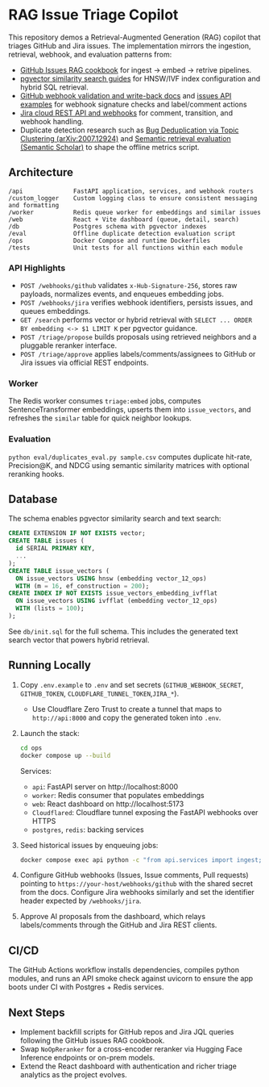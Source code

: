 # RAG Issue Triage Copilot

This repository demos a Retrieval-Augmented Generation (RAG) copilot that triages GitHub and Jira issues. The implementation mirrors the ingestion, retrieval, webhook, and evaluation patterns from:
- [GitHub Issues RAG cookbook](https://huggingface.co/blog/github-issues-rag) for ingest → embed → retrive pipelines.
- [pgvector similarity search guides](https://www.tigergraph.com/blog/build-rag-applications-with-postgres-pgvector/) for HNSW/IVF index configuration and hybrid SQL retrieval.
- [GitHub webhook validation and write-back docs](https://docs.github.com/en/webhooks/using-webhooks/validating-webhook-deliveries) and [issues API examples](https://docs.github.com/en/rest/issues/issues) for webhook signature checks and label/comment actions
- [Jira cloud REST API and webhooks](https://developer.atlassian.com/cloud/jira/platform/rest/v3/) for comment, transition, and webhook handling.
- Duplicate detection research such as [Bug Deduplication via Topic Clustering (arXiv:2007.12924)](https://arxiv.org/abs/2007.12924) and [Semantic retrieval evaluation (Semantic Scholar)](https://www.semanticscholar.org/paper/Deep-learning-for-duplicate-bug-report-detection-Chen-sun/4f5b57f4b3d6d0dfd81ab41135977eb79314f0b8) to shape the offline metrics script.

## Architecture

```
/api              FastAPI application, services, and webhook routers
/custom_logger    Custom logging class to ensure consistent messaging and formatting
/worker           Redis queue worker for embeddings and similar issues
/web              React + Vite dashboard (queue, detail, search)
/db               Postgres schema with pgvector indexes
/eval             Offline duplicate detection evaluation script
/ops              Docker Compose and runtime Dockerfiles
/tests            Unit tests for all functions within each module
```

### API Highlights

- `POST /webhooks/github` validates `x-Hub-Signature-256`, stores raw payloads, normalizes events, and enqueues embedding jobs.
- `POST /webhooks/jira` verifies webhook identifiers, persists issues, and queues embeddings.
- `GET /search` performs vector or hybrid retrieval with `SELECT ... ORDER BY embedding <-> $1 LIMIT K` per pgvector guidance.
- `POST /triage/propose` builds proposals using retrieved neighbors and a pluggable reranker interface.
- `POST /triage/approve` applies labels/comments/assignees to GitHub or Jira issues via official REST endpoints.

### Worker

The Redis worker consumes `triage:embed` jobs, computes SentenceTransformer embeddings, upserts them into `issue_vectors`, and refreshes the `similar` table for quick neighbor lookups.

### Evaluation

`python eval/duplicates_eval.py sample.csv` computes duplicate hit-rate, Precision@K, and NDCG using semantic similarity matrices with optional reranking hooks.

## Database

The schema enables pgvector similarity search and text search:

```sql
CREATE EXTENSION IF NOT EXISTS vector;
CREATE TABLE issues (
  id SERIAL PRIMARY KEY,
  ...
);
CREATE TABLE issue_vectors (
  ON issue_vectors USING hnsw (embedding vector_12_ops)
  WITH (m = 16, ef_construction = 200);
CREATE INDEX IF NOT EXISTS issue_vectors_embedding_ivfflat
  ON issue_vectors USING ivfflat (embedding vector_12_ops)
  WITH (lists = 100);
);
```

See `db/init.sql` for the full schema. This includes the generated text search vector that powers hybrid retrieval.

## Running Locally

1. Copy `.env.example` to `.env` and set secrets (`GITHUB_WEBHOOK_SECRET`, `GITHUB_TOKEN`,
                                                  `CLOUDFLARE_TUNNEL_TOKEN`,`JIRA_*`).
   - Use Cloudflare Zero Trust to create a tunnel that maps to `http://api:8000` and copy the generated token into `.env`.
2. Launch the stack:
   ```bash
   cd ops
   docker compose up --build
   ```

   Services:
   - `api`: FastAPI server on http://localhost:8000
   - `worker`: Redis consumer that populates embeddings
   - `web`: React dashboard on http://localhost:5173
   - `Cloudflared`: Cloudflare tunnel exposing the FastAPI webhooks over HTTPS
   - `postgres`, `redis`: backing services
  
3. Seed historical issues by enqueuing jobs:
   ```bash
   docker compose exec api python -c "from api.services import ingest; print('Hook up backfill script here')"
   ```

4. Configure GitHub webhooks (Issues, Issue comments, Pull requests) pointing to `https://your-host/webhooks/github` with the shared secret from the docs. Configure Jira webhooks similarly and set the identifier header expected by `/webhooks/jira`.

5. Approve AI proposals from the dashboard, which relays labels/comments through the GitHub and Jira REST clients.

## CI/CD

The GitHub Actions workflow installs dependencies, compiles python modules, and runs an API smoke check against uvicorn to ensure the app boots under CI with Postgres + Redis services.

## Next Steps

- Implement backfill scripts for GitHub repos and Jira JQL queries following the GitHub issues RAG cookbook.
- Swap `NoOpReranker` for a cross-encoder reranker via Hugging Face Inference endpoints or on-prem models.
- Extend the React dashboard with authentication and richer triage analytics as the project evolves.
